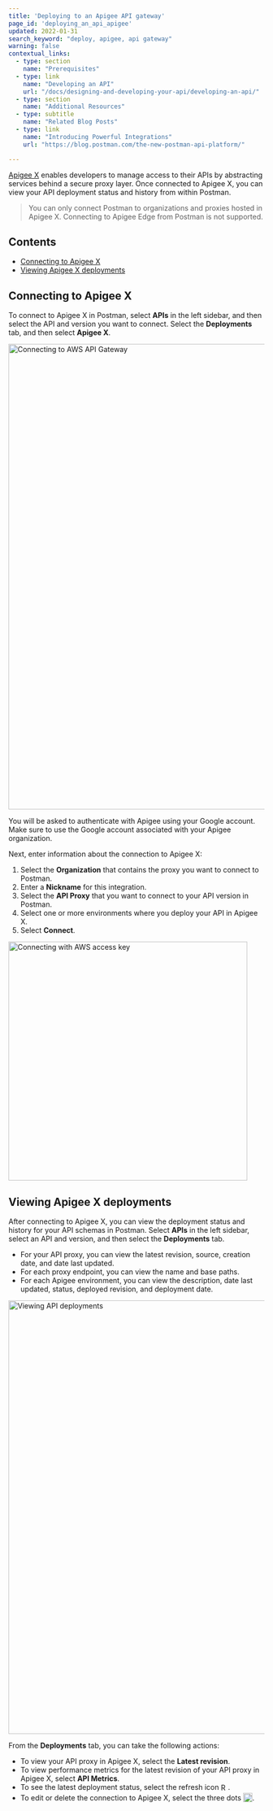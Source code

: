 ```yaml
---
title: 'Deploying to an Apigee API gateway'
page_id: 'deploying_an_api_apigee'
updated: 2022-01-31
search_keyword: "deploy, apigee, api gateway"
warning: false
contextual_links:
  - type: section
    name: "Prerequisites"
  - type: link
    name: "Developing an API"
    url: "/docs/designing-and-developing-your-api/developing-an-api/"
  - type: section
    name: "Additional Resources"
  - type: subtitle
    name: "Related Blog Posts"
  - type: link
    name: "Introducing Powerful Integrations"
    url: "https://blog.postman.com/the-new-postman-api-platform/"

---
```


[Apigee X](https://cloud.google.com/apigee) enables developers to manage access to their APIs by abstracting services behind a secure proxy layer. Once connected to Apigee X, you can view your API deployment status and history from within Postman.

> You can only connect Postman to organizations and proxies hosted in Apigee X. Connecting to Apigee Edge from Postman is not supported.

## Contents

* [Connecting to Apigee X](#connecting-to-apigee-x)
* [Viewing Apigee X deployments](#viewing-apigee-x-deployments)

## Connecting to Apigee X

To connect to Apigee X in Postman, select **APIs** in the left sidebar, and then select the API and version you want to connect. Select the **Deployments** tab, and then select **Apigee X**.

<img alt="Connecting to AWS API Gateway" src="https://assets.postman.com/postman-docs/deployments-api-gateway-v9-11.jpg" width="916px"/>

You will be asked to authenticate with Apigee using your Google account. Make sure to use the Google account associated with your Apigee organization.

Next, enter information about the connection to Apigee X:

1. Select the **Organization** that contains the proxy you want to connect to Postman.
1. Enter a **Nickname** for this integration.
1. Select the **API Proxy** that you want to connect to your API version in Postman.
1. Select one or more environments where you deploy your API in Apigee X.
1. Select **Connect**.

<img alt="Connecting with AWS access key" src="https://assets.postman.com/postman-docs/apigee-connect-gateway-v9-11.jpg" width="470px"/>

## Viewing Apigee X deployments

After connecting to Apigee X, you can view the deployment status and history for your API schemas in Postman. Select **APIs** in the left sidebar, select an API and version, and then select the **Deployments** tab.

* For your API proxy, you can view the latest revision, source, creation date, and date last updated.
* For each proxy endpoint, you can view the name and base paths.
* For each Apigee environment, you can view the description, date last updated, status, deployed revision, and deployment date.

<img alt="Viewing API deployments" src="https://assets.postman.com/postman-docs/apigee-view-deployments-v9-11.jpg" width="853px"/>

From the **Deployments** tab, you can take the following actions:

* To view your API proxy in Apigee X, select the **Latest revision**.
* To view performance metrics for the latest revision of your API proxy in Apigee X, select **API Metrics**.
* To see the latest deployment status, select the refresh icon <img alt="Refresh icon" src="https://assets.postman.com/postman-docs/icon-refresh-v9-5.jpg" width="14px" style="vertical-align:middle;margin-bottom:5px">.
* To edit or delete the connection to Apigee X, select the three dots <img alt="Three dots icon" src="https://assets.postman.com/postman-docs/icon-three-dots-v9.jpg" width="18px" style="vertical-align:middle;margin-bottom:5px">.
